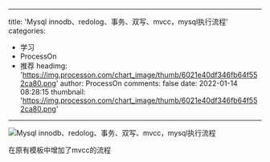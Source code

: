 
---
title: 'Mysql innodb、redolog、事务、双写、mvcc，mysql执行流程'
categories: 
 - 学习
 - ProcessOn
 - 推荐
headimg: 'https://img.processon.com/chart_image/thumb/6021e40df346fb64f552ca80.png'
author: ProcessOn
comments: false
date: 2022-01-14 08:28:15
thumbnail: 'https://img.processon.com/chart_image/thumb/6021e40df346fb64f552ca80.png'
---

<div>   
<img class="thumb" alt="Mysql innodb、redolog、事务、双写、mvcc，mysql执行流程" src="https://img.processon.com/chart_image/thumb/6021e40df346fb64f552ca80.png" referrerpolicy="no-referrer">
<p>在原有模板中增加了mvcc的流程</p>  
</div>
            